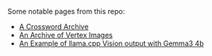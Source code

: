 Some notable pages from this repo:

* [A Crossword Archive](https://q726kbxun.github.io/xwords/xwords.html)
* [An Archive of Vertex Images](https://q726kbxun.github.io/vertex/index.html)
* [An Example of llama.cpp Vision output with Gemma3 4b](https://q726kbxun.github.io/llama_cpp_vision/index.html)

